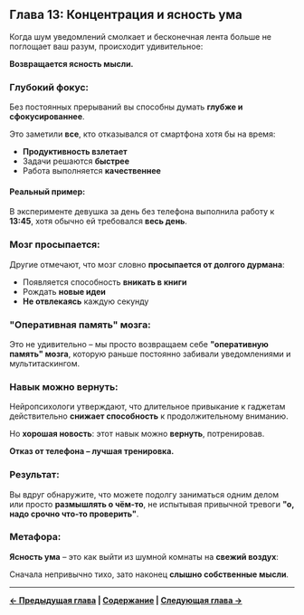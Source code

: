 ## Глава 13: Концентрация и ясность ума

Когда шум уведомлений смолкает и бесконечная лента больше не поглощает ваш разум, происходит удивительное:

**Возвращается ясность мысли.**

### Глубокий фокус:

Без постоянных прерываний вы способны думать **глубже и сфокусированнее**.

Это заметили **все**, кто отказывался от смартфона хотя бы на время:
- **Продуктивность взлетает**
- Задачи решаются **быстрее**
- Работа выполняется **качественнее**

#### Реальный пример:

В эксперименте девушка за день без телефона выполнила работу к **13:45**, хотя обычно ей требовался **весь день**.

### Мозг просыпается:

Другие отмечают, что мозг словно **просыпается от долгого дурмана**:
- Появляется способность **вникать в книги**
- Рождать **новые идеи**
- **Не отвлекаясь** каждую секунду

### "Оперативная память" мозга:

Это не удивительно – мы просто возвращаем себе **"оперативную память" мозга**, которую раньше постоянно забивали уведомлениями и мультитаскингом.

### Навык можно вернуть:

Нейропсихологи утверждают, что длительное привыкание к гаджетам действительно **снижает способность** к продолжительному вниманию.

Но **хорошая новость**: этот навык можно **вернуть**, потренировав.

**Отказ от телефона – лучшая тренировка.**

### Результат:

Вы вдруг обнаружите, что можете подолгу заниматься одним делом или просто **размышлять о чём-то**, не испытывая привычной тревоги **"о, надо срочно что-то проверить"**.

### Метафора:

**Ясность ума** – это как выйти из шумной комнаты на **свежий воздух**:

Сначала непривычно тихо, зато наконец **слышно собственные мысли**.

---

**[← Предыдущая глава](13_glava_12.md) | [Содержание](00_soderzhanie.md) | [Следующая глава →](15_glava_14.md)**
